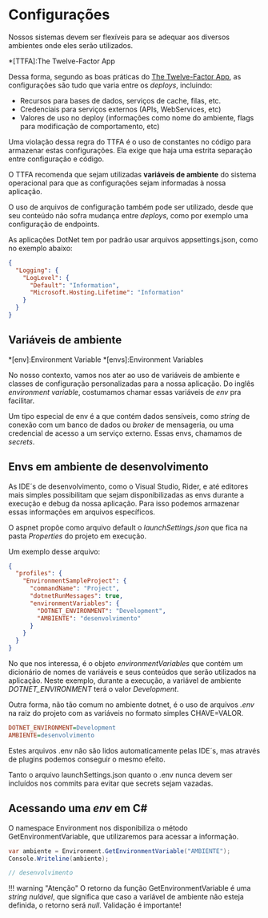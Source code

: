 # Configurações

Nossos sistemas devem ser flexíveis para se adequar aos diversos ambientes onde eles serão utilizados.

*[TTFA]:The Twelve-Factor App

Dessa forma, segundo as boas práticas do [The Twelve-Factor App](https://12factor.net/config), as configurações são tudo que varia entre os *deploys*, incluindo:

* Recursos para bases de dados, serviços de cache, filas, etc.
* Credenciais para serviços externos (APIs, WebServices, etc)
* Valores de uso no deploy (informações como nome do ambiente, flags para modificação de comportamento, etc)

Uma violação dessa regra do TTFA é o uso de constantes no código para armazenar estas configurações. Ela exige que haja uma estrita separação entre configuração e código.

O TTFA recomenda que sejam utilizadas **variáveis de ambiente** do sistema operacional para que as configurações sejam informadas à nossa aplicação.

O uso de arquivos de configuração também pode ser utilizado, desde que seu conteúdo não sofra mudança entre *deploys*, como por exemplo uma configuração de endpoints.

As aplicações DotNet tem por padrão usar arquivos appsettings.json, como no exemplo abaixo:

```json
{
  "Logging": {
    "LogLevel": {
      "Default": "Information",
      "Microsoft.Hosting.Lifetime": "Information"
    }
  }
}
```

## Variáveis de ambiente

*[env]:Environment Variable
*[envs]:Environment Variables

No nosso contexto, vamos nos ater ao uso de variáveis de ambiente e classes de configuração personalizadas para a nossa aplicação. Do inglês *environment variable*, costumamos chamar essas variáveis de *env* pra facilitar.

Um tipo especial de env é a que contém dados sensíveis, como *string* de conexão com um banco de dados ou *broker* de mensageria, ou uma credencial de acesso a um serviço externo. Essas envs, chamamos de *secrets*.

## Envs em ambiente de desenvolvimento

As IDE´s de desenvolvimento, como o Visual Studio, Rider, e até editores mais simples possibilitam que sejam disponibilizadas as envs durante a execução e debug da nossa aplicação. Para isso podemos armazenar essas informações em arquivos específicos.

O aspnet propõe como arquivo default o *launchSettings.json* que fica na pasta *Properties* do projeto em execução.

Um exemplo desse arquivo:

```json
{
  "profiles": {
    "EnvironmentSampleProject": {
      "commandName": "Project",
      "dotnetRunMessages": true,
      "environmentVariables": {
        "DOTNET_ENVIRONMENT": "Development",
        "AMBIENTE": "desenvolvimento"
      }
    }
  }
}
```

No que nos interessa, é o objeto *environmentVariables* que contém um dicionário de nomes de variáveis e seus conteúdos que serão utilizados na aplicação. Neste exemplo, durante a execução, a variável de ambiente *DOTNET_ENVIRONMENT* terá o valor *Development*.

Outra forma, não tão comum no ambiente dotnet, é o uso de arquivos *.env* na raiz do projeto com as variáveis no formato simples CHAVE=VALOR.

``` ini
DOTNET_ENVIRONMENT=Development
AMBIENTE=desenvolvimento
```

Estes arquivos .env não são lidos automaticamente pelas IDE´s, mas através de plugins podemos conseguir o mesmo efeito.

Tanto o arquivo launchSettings.json quanto o .env nunca devem ser incluídos nos commits para evitar que secrets sejam vazadas.

## Acessando uma *env* em C\#

O namespace Environment nos disponibiliza o método GetEnvironmentVariable, que utilizaremos para acessar a informação.

```csharp
var ambiente = Environment.GetEnvironmentVariable("AMBIENTE");
Console.Writeline(ambiente);

// desenvolvimento
```

!!! warning "Atenção"
    O retorno da função GetEnvironmentVariable é uma *string nulável*, que significa que caso a variável de ambiente não esteja definida, o retorno será *null*. Validação é importante!

